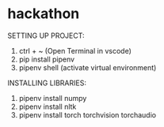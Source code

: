 # hackathon
SETTING UP PROJECT:
1. ctrl + ~ (Open Terminal in vscode)
2. pip install pipenv
3. pipenv shell (activate virtual environment)

INSTALLING LIBRARIES:
1. pipenv install numpy
2. pipenv install nltk
3. pipenv install torch torchvision torchaudio



